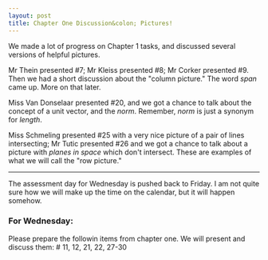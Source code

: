```yaml
---
layout: post
title: Chapter One Discussion&colon; Pictures!
---
```


We made a lot of progress on Chapter 1 tasks, and discussed several versions of
helpful pictures.

Mr Thein presented \#7; Mr Kleiss presented \#8; Mr Corker presented \#9. Then
we had a short discussion about the "column picture." The word _span_ came up.
More on that later.

Miss Van Donselaar presented \#20, and we got a chance to talk about the concept
of a unit vector, and the _norm_. Remember, _norm_ is just a synonym for _length_.

Miss Schmeling presented \#25 with a very nice picture of a pair of lines
intersecting; Mr Tutic presented \#26 and we got a chance to talk about a picture
with _planes in space_ which don't intersect. These are examples of what we will
call the "row picture."

---

The assessment day for Wednesday is pushed back to Friday. I am not quite sure how
we will make up the time on the calendar, but it will happen somehow.

### For Wednesday:

Please prepare the followin items from chapter one. We will present and discuss them:
\# 11, 12, 21, 22, 27-30
